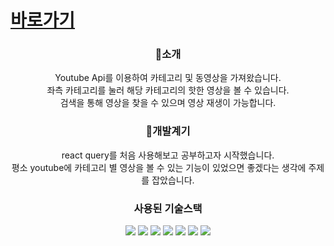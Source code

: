 # [바로가기](https://r-tube.netlify.app)

<div align=center>
  <h3>🌸소개</h3>
  <p>
   Youtube Api를 이용하여 카테고리 및 동영상을 가져왔습니다.<br />
   좌측 카테고리를 눌러 해당 카테고리의 핫한 영상을 볼 수 있습니다.<br />
   검색을 통해 영상을 찾을 수 있으며 영상 재생이 가능합니다.<br />
  </p>
</div>
<div align=center>
  <h3>📖개발계기</h3>
  <p>
   react query를 처음 사용해보고 공부하고자 시작했습니다.<br />
   평소 youtube에 카테고리 별 영상을 볼 수 있는 기능이 있었으면 좋겠다는 생각에 주제를 잡았습니다.
  </p>
</div>

<div align=center>
  <h3>사용된 기술스택</h3>
  <p>
   <img src="https://img.shields.io/badge/HTML-E34F26?style=flat-square&logo=HTML5&logoColor=white"/>&nbsp;<img src="https://img.shields.io/badge/CSS3-1572B6?style=flat-square&logo=CSS3&logoColor=white"/>&nbsp;<img src="https://img.shields.io/badge/Tailwind CSS-06B6D4?style=flat-square&logo=Tailwind CSS&logoColor=white"/>&nbsp;<img src="https://img.shields.io/badge/JavaScript-F7DF1E?style=flat-square&logo=JavaScript&logoColor=black"/>&nbsp;<img src="https://img.shields.io/badge/React.js-61DAFB?style=flat-square&logo=React&logoColor=black"/>&nbsp;<img src="https://img.shields.io/badge/Git-F05032?style=flat-square&logo=Git&logoColor=white"/>&nbsp;<img src="https://img.shields.io/badge/Netlify-00C7B7?style=flat-square&logo=Netlify&logoColor=white"/>
  </p>
</div>
